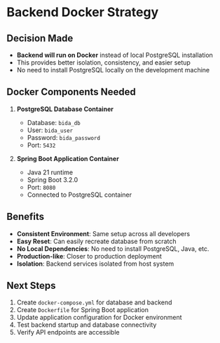 # Backend Docker Strategy

## Decision Made
- **Backend will run on Docker** instead of local PostgreSQL installation
- This provides better isolation, consistency, and easier setup
- No need to install PostgreSQL locally on the development machine

## Docker Components Needed
1. **PostgreSQL Database Container**
   - Database: `bida_db`
   - User: `bida_user`
   - Password: `bida_password`
   - Port: `5432`

2. **Spring Boot Application Container**
   - Java 21 runtime
   - Spring Boot 3.2.0
   - Port: `8080`
   - Connected to PostgreSQL container

## Benefits
- **Consistent Environment**: Same setup across all developers
- **Easy Reset**: Can easily recreate database from scratch
- **No Local Dependencies**: No need to install PostgreSQL, Java, etc.
- **Production-like**: Closer to production deployment
- **Isolation**: Backend services isolated from host system

## Next Steps
1. Create `docker-compose.yml` for database and backend
2. Create `Dockerfile` for Spring Boot application
3. Update application configuration for Docker environment
4. Test backend startup and database connectivity
5. Verify API endpoints are accessible